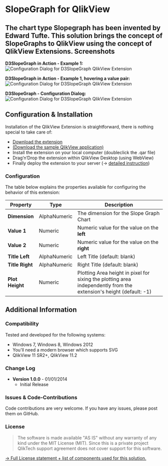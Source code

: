 SlopeGraph for QlikView
================================================================================
The chart type Slopegraph has been invented by Edward Tufte. This solution brings the concept of SlopeGraphs to QlikView using the concept of QlikView Extensions. 
Screenshots
--------------------------------------------------------------------------------
**D3SlopeGraph in Action - Example 1:**  
![Configuration Dialog for D3SlopeGraph QlikView Extension](https://raw.github.com/stefanwalther/D3SlopeGraph/master/gh-pages/images/D3SlopeGraph_Example1.png)  

**D3SlopeGraph in Action - Example 1, hovering a value pair:**  
![Configuration Dialog for D3SlopeGraph QlikView Extension](https://raw.github.com/stefanwalther/D3SlopeGraph/master/gh-pages/images/D3SlopeGraph_Example1_Hovering.png)

**D3SlopeGraph - Configuration Dialog:**  
![Configuration Dialog for D3SlopeGraph QlikView Extension](https://raw.github.com/stefanwalther/D3SlopeGraph/master/gh-pages/images/D3SlopeGraph_Configuration.png)

Configuration & Installation
--------------------------------------------------------------------------------
Installation of the QlikView Extension is straightforward, there is nothing special to take care of:

* [Download the extension](https://github.com/stefanwalther/D3SlopeGraph/raw/master/Install/D3SlopeGraph_Latest.qar)
* [(Download the sample QlikView application)](https://github.com/stefanwalther/D3SlopeGraph/raw/master/Demo/D3SlopeGraph_v1.0.0.qvw)
* Install the extension on your local computer (doubleclick the .qar file)
* Drag’n’Drop the extension within QlikView Desktop (using WebView)
* Finally deploy the extension to your server (&#8594; [detailed instruction](http://www.qlikblog.at/1597/qliktip-40-installingdeploying-qlikview-extensions/))

### Configuration
The table below explains the properties available for configuring the behavior of this extension:

| Property         | Type          | Description                                 |
| ---------------- | ------------- | ------------------------------------------- |
|  **Dimension**   |  AlphaNumeric | The dimension for the Slope Graph Chart     |
|  **Value 1**     |  Numeric      | Numeric value for the value on the **left** |
|  **Value 2**     |  Numeric      | Numeric value for the value on the **right**|
|  **Title Left**  |  AlphaNumeric | Left Title (default: blank)                 |
|  **Title Right** |  AlphaNumeric | Right Title (default: blank)                |
|  **Plot Height** |  Numeric 	 | Plotting Area height in pixel for sixing the plotting area independently from the extension's height (default: -1)                |


Additional Information
--------------------------------------------------------------------------------

### Compatibility
Tested and developed for the following systems:

* Windows 7, Windows 8, Windows 2012
* You'll need a modern browser which supports SVG
* QlikView 11 SR2+, QlikView 11.2

### Change Log

* **Version 1.0.0** - 01/01/2014  
  * Initial Release 

### Issues & Code-Contributions
Code contributions are very welcome.
If you have any issues, please post them on GitHub.

### License
> The software is made available "AS IS" without any warranty of any kind under the MIT License (MIT).
> Since this is a private project QlikTech support agreement does not cover support for this software.

[&#8594; Full License statement + list of components used for this solution.](LICENSE.md)
